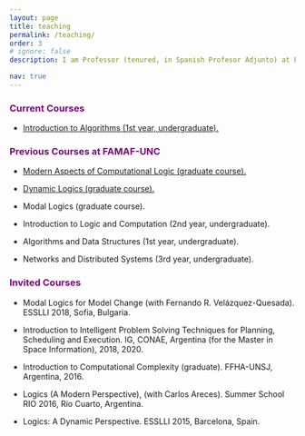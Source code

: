 ```yaml
---
layout: page
title: teaching
permalink: /teaching/
order: 3
# ignore: false
description: I am Professor (tenured, in Spanish Profesor Adjunto) at FAMAF-UNC (Argentina). These are some of my recent teaching activities.

nav: true
---
```


 
### <span style="color:purple">Current Courses</span>

* [Introduction to Algorithms (1st year, undergraduate).](https://famaf.aulavirtual.unc.edu.ar/course/view.php?id=698)


### <span style="color:purple">Previous Courses at FAMAF-UNC</span>

* [Modern Aspects of Computational Logic (graduate course).](https://classroom.google.com/u/0/w/MTQ4MDEwNTE5NDUy/t/all)
    
* [Dynamic Logics (graduate course).](https://sites.google.com/view/dl-famaf19/home)

* Modal Logics (graduate course).

* Introduction to Logic and Computation (2nd year, undergraduate).

* Algorithms and Data Structures (1st year, undergraduate).

* Networks and Distributed Systems (3rd year, undergraduate).

### <span style="color:purple">Invited Courses</span>

 * Modal Logics for Model Change (with Fernando R. Velázquez-Quesada). ESSLLI 2018, Sofia, Bulgaria.

 * Introduction to Intelligent Problem Solving Techniques for Planning, Scheduling and Execution. IG, CONAE, Argentina (for the Master in Space Information), 2018, 2020.

 * Introduction to Computational Complexity (graduate).  FFHA-UNSJ, Argentina, 2016.

 * Logics (A Modern Perspective), (with Carlos Areces). Summer School RIO 2016, Río Cuarto, Argentina.

 * Logics: A Dynamic Perspective. ESSLLI 2015, Barcelona, Spain.